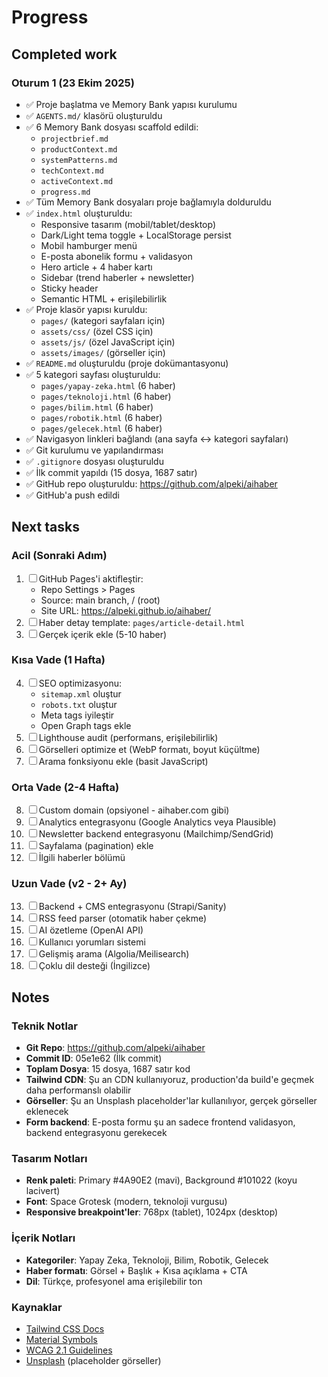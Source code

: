 # Progress

## Completed work

### Oturum 1 (23 Ekim 2025)
- ✅ Proje başlatma ve Memory Bank yapısı kurulumu
- ✅ `AGENTS.md/` klasörü oluşturuldu
- ✅ 6 Memory Bank dosyası scaffold edildi:
  - `projectbrief.md`
  - `productContext.md`
  - `systemPatterns.md`
  - `techContext.md`
  - `activeContext.md`
  - `progress.md`
- ✅ Tüm Memory Bank dosyaları proje bağlamıyla dolduruldu
- ✅ `index.html` oluşturuldu:
  - Responsive tasarım (mobil/tablet/desktop)
  - Dark/Light tema toggle + LocalStorage persist
  - Mobil hamburger menü
  - E-posta abonelik formu + validasyon
  - Hero article + 4 haber kartı
  - Sidebar (trend haberler + newsletter)
  - Sticky header
  - Semantic HTML + erişilebilirlik
- ✅ Proje klasör yapısı kuruldu:
  - `pages/` (kategori sayfaları için)
  - `assets/css/` (özel CSS için)
  - `assets/js/` (özel JavaScript için)
  - `assets/images/` (görseller için)
- ✅ `README.md` oluşturuldu (proje dokümantasyonu)
- ✅ 5 kategori sayfası oluşturuldu:
  - `pages/yapay-zeka.html` (6 haber)
  - `pages/teknoloji.html` (6 haber)
  - `pages/bilim.html` (6 haber)
  - `pages/robotik.html` (6 haber)
  - `pages/gelecek.html` (6 haber)
- ✅ Navigasyon linkleri bağlandı (ana sayfa ↔ kategori sayfaları)
- ✅ Git kurulumu ve yapılandırması
- ✅ `.gitignore` dosyası oluşturuldu
- ✅ İlk commit yapıldı (15 dosya, 1687 satır)
- ✅ GitHub repo oluşturuldu: https://github.com/alpeki/aihaber
- ✅ GitHub'a push edildi


## Next tasks

### Acil (Sonraki Adım)
1. ☐ GitHub Pages'i aktifleştir:
   - Repo Settings > Pages
   - Source: main branch, / (root)
   - Site URL: https://alpeki.github.io/aihaber/
2. ☐ Haber detay template: `pages/article-detail.html`
3. ☐ Gerçek içerik ekle (5-10 haber)

### Kısa Vade (1 Hafta)
4. ☐ SEO optimizasyonu:
   - `sitemap.xml` oluştur
   - `robots.txt` oluştur
   - Meta tags iyileştir
   - Open Graph tags ekle
5. ☐ Lighthouse audit (performans, erişilebilirlik)
6. ☐ Görselleri optimize et (WebP formatı, boyut küçültme)
7. ☐ Arama fonksiyonu ekle (basit JavaScript)

### Orta Vade (2-4 Hafta)
8. ☐ Custom domain (opsiyonel - aihaber.com gibi)
9. ☐ Analytics entegrasyonu (Google Analytics veya Plausible)
10. ☐ Newsletter backend entegrasyonu (Mailchimp/SendGrid)
11. ☐ Sayfalama (pagination) ekle
12. ☐ İlgili haberler bölümü

### Uzun Vade (v2 - 2+ Ay)
13. ☐ Backend + CMS entegrasyonu (Strapi/Sanity)
14. ☐ RSS feed parser (otomatik haber çekme)
15. ☐ AI özetleme (OpenAI API)
16. ☐ Kullanıcı yorumları sistemi
17. ☐ Gelişmiş arama (Algolia/Meilisearch)
18. ☐ Çoklu dil desteği (İngilizce)


## Notes

### Teknik Notlar
- **Git Repo**: https://github.com/alpeki/aihaber
- **Commit ID**: 05e1e62 (İlk commit)
- **Toplam Dosya**: 15 dosya, 1687 satır kod
- **Tailwind CDN**: Şu an CDN kullanıyoruz, production'da build'e geçmek daha performanslı olabilir
- **Görseller**: Şu an Unsplash placeholder'lar kullanılıyor, gerçek görseller eklenecek
- **Form backend**: E-posta formu şu an sadece frontend validasyon, backend entegrasyonu gerekecek

### Tasarım Notları
- **Renk paleti**: Primary #4A90E2 (mavi), Background #101022 (koyu lacivert)
- **Font**: Space Grotesk (modern, teknoloji vurgusu)
- **Responsive breakpoint'ler**: 768px (tablet), 1024px (desktop)

### İçerik Notları
- **Kategoriler**: Yapay Zeka, Teknoloji, Bilim, Robotik, Gelecek
- **Haber formatı**: Görsel + Başlık + Kısa açıklama + CTA
- **Dil**: Türkçe, profesyonel ama erişilebilir ton

### Kaynaklar
- [Tailwind CSS Docs](https://tailwindcss.com/docs)
- [Material Symbols](https://fonts.google.com/icons)
- [WCAG 2.1 Guidelines](https://www.w3.org/WAI/WCAG21/quickref/)
- [Unsplash](https://unsplash.com/) (placeholder görseller)

